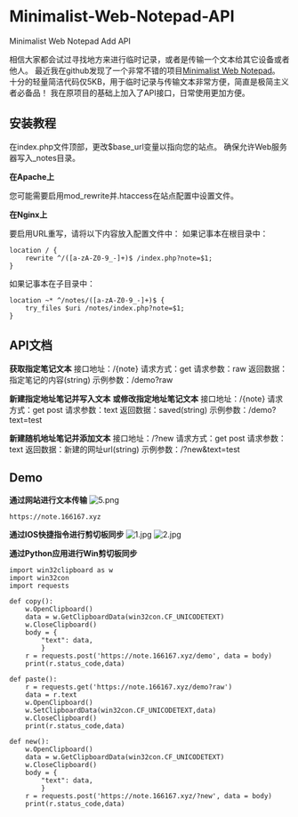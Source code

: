 # Minimalist-Web-Notepad-API
 Minimalist Web Notepad Add API

相信大家都会试过寻找地方来进行临时记录，或者是传输一个文本给其它设备或者他人。
最近我在github发现了一个非常不错的项目[Minimalist Web Notepad][1]。
十分的轻量简洁代码仅5KB，用于临时记录与传输文本非常方便，简直是极简主义者必备品！
我在原项目的基础上加入了API接口，日常使用更加方便。

安装教程
--
在index.php文件顶部，更改$base_url变量以指向您的站点。
确保允许Web服务器写入_notes目录。

**在Apache上**

您可能需要启用mod_rewrite并.htaccess在站点配置中设置文件。

**在Nginx上**

要启用URL重写，请将以下内容放入配置文件中：
如果记事本在根目录中：

    location / {
        rewrite ^/([a-zA-Z0-9_-]+)$ /index.php?note=$1;
    }

如果记事本在子目录中：

    location ~* ^/notes/([a-zA-Z0-9_-]+)$ {
        try_files $uri /notes/index.php?note=$1;
    }

API文档
-----
**获取指定笔记文本**
接口地址：/{note}
请求方式：get
请求参数：raw
返回数据：指定笔记的内容(string)
示例参数：/demo?raw

**新建指定地址笔记并写入文本**
**或修改指定地址笔记文本**
接口地址：/{note}
请求方式：get post
请求参数：text
返回数据：saved(string)
示例参数：/demo?text=test

**新建随机地址笔记并添加文本**
接口地址：/?new
请求方式：get post
请求参数：text
返回数据：新建的网址url(string)
示例参数：/?new&text=test

Demo
----
**通过网站进行文本传输**
![5.png][7]

    https://note.166167.xyz


**通过IOS快捷指令进行剪切板同步**
![1.jpg][3]
![2.jpg][4]

**通过Python应用进行Win剪切板同步**

    import win32clipboard as w
    import win32con
    import requests
    
    def copy():
        w.OpenClipboard()
        data = w.GetClipboardData(win32con.CF_UNICODETEXT)
        w.CloseClipboard()
        body = {
            "text": data,
            }
        r = requests.post('https://note.166167.xyz/demo', data = body)
        print(r.status_code,data)
    
    def paste():
        r = requests.get('https://note.166167.xyz/demo?raw')
        data = r.text
        w.OpenClipboard()
        w.SetClipboardData(win32con.CF_UNICODETEXT,data)
        w.CloseClipboard()
        print(r.status_code,data)
    
    def new():
        w.OpenClipboard()
        data = w.GetClipboardData(win32con.CF_UNICODETEXT)
        w.CloseClipboard()
        body = {
            "text": data,
            }
        r = requests.post('https://note.166167.xyz/?new', data = body)
        print(r.status_code,data)


  [1]: https://github.com/pereorga/minimalist-web-notepad
  [3]: https://search.pstatic.net/common?type=origin&src=https://www.mrchung.cn/usr/uploads/2020/04/1156753274.jpg
  [4]: https://search.pstatic.net/common?type=origin&src=https://www.mrchung.cn/usr/uploads/2020/04/2992297654.jpg
  [5]: https://search.pstatic.net/common?type=origin&src=https://www.mrchung.cn/usr/uploads/2020/04/3170686476.png
  [6]: https://search.pstatic.net/common?type=origin&src=https://www.mrchung.cn/usr/uploads/2020/04/1102607478.png
  [7]: https://search.pstatic.net/common?type=origin&src=https://www.mrchung.cn/usr/uploads/2020/04/3535009824.png
